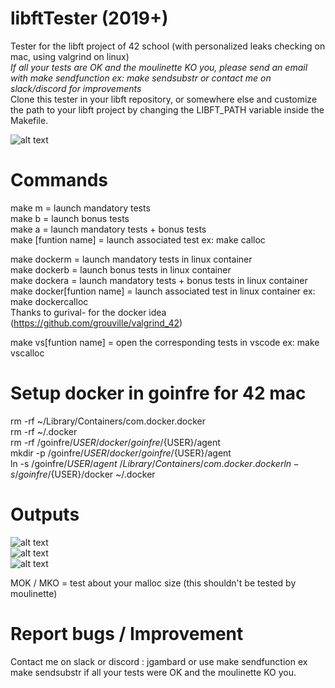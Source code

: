 # libftTester (2019+)
Tester for the libft project of 42 school (with personalized leaks checking on mac, using valgrind on linux)  
*If all your tests are OK and the moulinette KO you, please send an email with make sendfunction ex: make sendsubstr or contact me on slack/discord for improvements*  
Clone this tester in your libft repository, or somewhere else and customize the path to your libft project by changing the LIBFT_PATH variable inside the Makefile.  

![alt text](https://i.imgur.com/EWmbpxx.png)  


# Commands
make m = launch mandatory tests  
make b = launch bonus tests  
make a = launch mandatory tests + bonus tests  
make [funtion name] = launch associated test ex: make calloc  
 
make dockerm = launch mandatory tests in linux container  
make dockerb = launch bonus tests in linux container  
make dockera = launch mandatory tests + bonus tests in linux container  
make docker[funtion name] = launch associated test in linux container ex: make dockercalloc  
Thanks to gurival- for the docker idea (https://github.com/grouville/valgrind_42)  

make vs[funtion name] = open the corresponding tests in vscode ex: make vscalloc  


# Setup docker in goinfre for 42 mac  
rm -rf ~/Library/Containers/com.docker.docker  
rm -rf ~/.docker  
rm -rf /goinfre/${USER}/docker /goinfre/${USER}/agent  
mkdir -p /goinfre/${USER}/docker /goinfre/${USER}/agent  
ln -s /goinfre/${USER}/agent ~/Library/Containers/com.docker.docker  
ln -s /goinfre/${USER}/docker ~/.docker  


# Outputs
![alt text](https://i.imgur.com/en8rJpS.png)  
![alt text](https://i.imgur.com/ZvzhIoZ.png)  
![alt text](https://i.imgur.com/KrlN2Pg.png)  

MOK / MKO = test about your malloc size (this shouldn't be tested by moulinette)  


# Report bugs / Improvement
Contact me on slack or discord : jgambard or use make sendfunction ex make sendsubstr if all your tests were OK and the moulinette KO you.  
